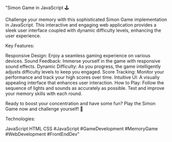 
"Simon Game in JavaScript 🕹️

Challenge your memory with this sophisticated Simon Game implementation in JavaScript. This interactive and engaging web application provides a sleek user interface coupled with dynamic difficulty levels, enhancing the user experience.

Key Features:

Responsive Design: Enjoy a seamless gaming experience on various devices.
Sound Feedback: Immerse yourself in the game with responsive sound effects.
Dynamic Difficulty: As you progress, the game intelligently adjusts difficulty levels to keep you engaged.
Score Tracking: Monitor your performance and track your high scores over time.
Intuitive UI: A visually appealing interface that enhances user interaction.
How to Play:
Follow the sequence of lights and sounds as accurately as possible. Test and improve your memory skills with each round.

Ready to boost your concentration and have some fun? Play the Simon Game now and challenge yourself! 🚀

Technologies:

JavaScript
HTML
CSS
#JavaScript #GameDevelopment #MemoryGame #WebDevelopment #FrontEndDev"
